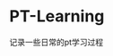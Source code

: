 






























































































































































# PT-Learning
记录一些日常的pt学习过程
